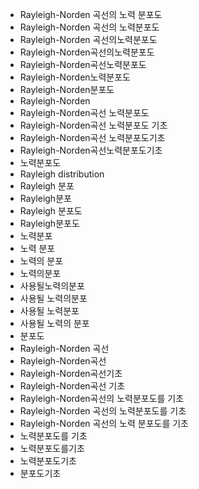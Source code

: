 - Rayleigh-Norden 곡선의 노력 분포도
- Rayleigh-Norden 곡선의 노력분포도
- Rayleigh-Norden 곡선의노력분포도
- Rayleigh-Norden곡선의노력분포도
- Rayleigh-Norden곡선노력분포도
- Rayleigh-Norden노력분포도
- Rayleigh-Norden분포도
- Rayleigh-Norden
- Rayleigh-Norden곡선 노력분포도
- Rayleigh-Norden곡선 노력분포도 기초
- Rayleigh-Norden곡선 노력분포도기초
- Rayleigh-Norden곡선노력분포도기초
- 노력분포도
- Rayleigh distribution
- Rayleigh 분포
- Rayleigh분포
- Rayleigh 분포도
- Rayleigh분포도
- 노력분포
- 노력 분포
- 노력의 분포
- 노력의분포
- 사용될노력의분포
- 사용될 노력의분포
- 사용될 노력분포
- 사용될 노력의 분포
- 분포도
- Rayleigh-Norden 곡선
- Rayleigh-Norden곡선
- Rayleigh-Norden곡선기초
- Rayleigh-Norden곡선 기초
- Rayleigh-Norden곡선의 노력분포도를 기초
- Rayleigh-Norden 곡선의 노력분포도를 기초
- Rayleigh-Norden 곡선의 노력 분포도를 기초
- 노력분포도를 기초
- 노력분포도를기초
- 노력분포도기초
- 분포도기초
